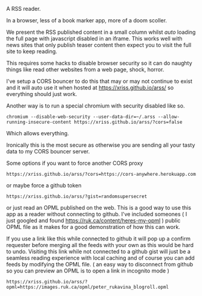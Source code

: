 
A RSS reader.

In a browser, less of a book marker app, more of a doom scoller.

We present the RSS published content in a small column whilst *auto* 
loading the full page with javascript disabled in an iframe. This works 
well with news sites that only publish teaser content then expect you 
to visit the full site to keep reading.

This requires some hacks to disable browser security so it can do 
naughty things like read other websites from a web page, shock, horror.

I've setup a CORS bouncer to do this that may or may not continue to 
exist and it will auto use it when hosted at 
https://xriss.github.io/arss/ so everything should just work.

Another way is to run a special chromium with security disabled like 
so.

	chromium --disable-web-security --user-data-dir=~/.arss --allow-running-insecure-content https://xriss.github.io/arss/?cors=false

Which allows everything.

Ironically this is the most secure as otherwise you are sending all 
your tasty data to my CORS bouncer server.


Some options if you want to force another CORS proxy

	https://xriss.github.io/arss/?cors=https://cors-anywhere.herokuapp.com
	
or maybe force a github token

	https://xriss.github.io/arss/?gist=randomsupersecret

or just read an OPML published on the web. This is a good way to use 
this app as a reader without connecting to github. I've included 
someones ( I just googled and found 
https://ruk.ca/content/heres-my-opml ) public OPML file as it makes for 
a good demonstration of how this can work.

If you use a link like this while connected to github it will pop up a 
confirm requester before merging all the feeds with your own as this 
would be hard to undo. Visiting this link while not connected to a 
github gist will just be a seamless reading experience with local 
caching and of course you can add feeds by modifying the OPML file. ( 
an easy way to disconnect from github so you can preview an OPML is to 
open a link in incognito mode )

	https://xriss.github.io/arss/?opml=https://images.ruk.ca/opml/peter_rukavina_blogroll.opml

